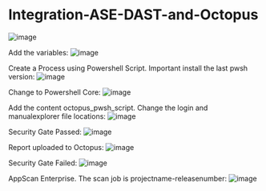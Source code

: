# Integration-ASE-DAST-and-Octopus

![image](https://user-images.githubusercontent.com/69405400/189136664-2771fdb9-6ed8-4acf-b59a-950687598842.png)

Add the variables:
![image](https://user-images.githubusercontent.com/69405400/189137047-d8818a50-9068-4794-aa9e-8b04d84ebdcb.png)

Create a Process using Powershell Script. Important install the last pwsh version:
![image](https://user-images.githubusercontent.com/69405400/185494784-53b6e015-f3d0-43b0-891e-c4ade25747f1.png)

Change to Powershell Core:
![image](https://user-images.githubusercontent.com/69405400/185495156-54deca7f-cc3e-4be9-b5b0-caf276cfcde4.png)

Add the content octopus_pwsh_script. Change the login and manualexplorer file locations:
![image](https://user-images.githubusercontent.com/69405400/185457172-5a87106a-8a71-496f-a554-fa7449b97a17.png)

Security Gate Passed:
![image](https://user-images.githubusercontent.com/69405400/189137382-9a670cfc-2b84-448e-a5ed-0fcc9390a777.png)

Report uploaded to Octopus:
![image](https://user-images.githubusercontent.com/69405400/189137449-accc6e2e-e5b1-465c-9e3e-3ca9dbe8dd6a.png)

Security Gate Failed:
![image](https://user-images.githubusercontent.com/69405400/189137636-606262a0-05e8-47e6-ba7f-4d91fcd54e52.png)

AppScan Enterprise. The scan job is projectname-releasenumber:
![image](https://user-images.githubusercontent.com/69405400/189140100-de0d28e8-6c59-4a85-b683-01781409a888.png)
